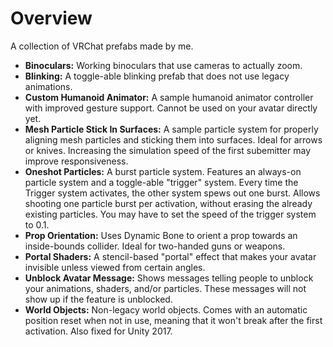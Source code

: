 # Overview

A collection of VRChat prefabs made by me.

* **Binoculars:** Working binoculars that use cameras to actually zoom.
* **Blinking:** A toggle-able blinking prefab that does not use legacy animations.
* **Custom Humanoid Animator:** A sample humanoid animator controller with improved gesture support. Cannot be used on your avatar directly yet.
* **Mesh Particle Stick In Surfaces:** A sample particle system for properly aligning mesh particles and sticking them into surfaces. Ideal for arrows or knives. Increasing the simulation speed of the first subemitter may improve responsiveness.
* **Oneshot Particles:** A burst particle system. Features an always-on particle system and a toggle-able "trigger" system. Every time the Trigger system activates, the other system spews out one burst. Allows shooting one particle burst per activation, without erasing the already existing particles. You may have to set the speed of the trigger system to 0.1.
* **Prop Orientation:** Uses Dynamic Bone to orient a prop towards an inside-bounds collider. Ideal for two-handed guns or weapons.
* **Portal Shaders:** A stencil-based "portal" effect that makes your avatar invisible unless viewed from certain angles.
* **Unblock Avatar Message:** Shows messages telling people to unblock your animations, shaders, and/or particles. These messages will not show up if the feature is unblocked.
* **World Objects:** Non-legacy world objects. Comes with an automatic position reset when not in use, meaning that it won't break after the first activation. Also fixed for Unity 2017.
